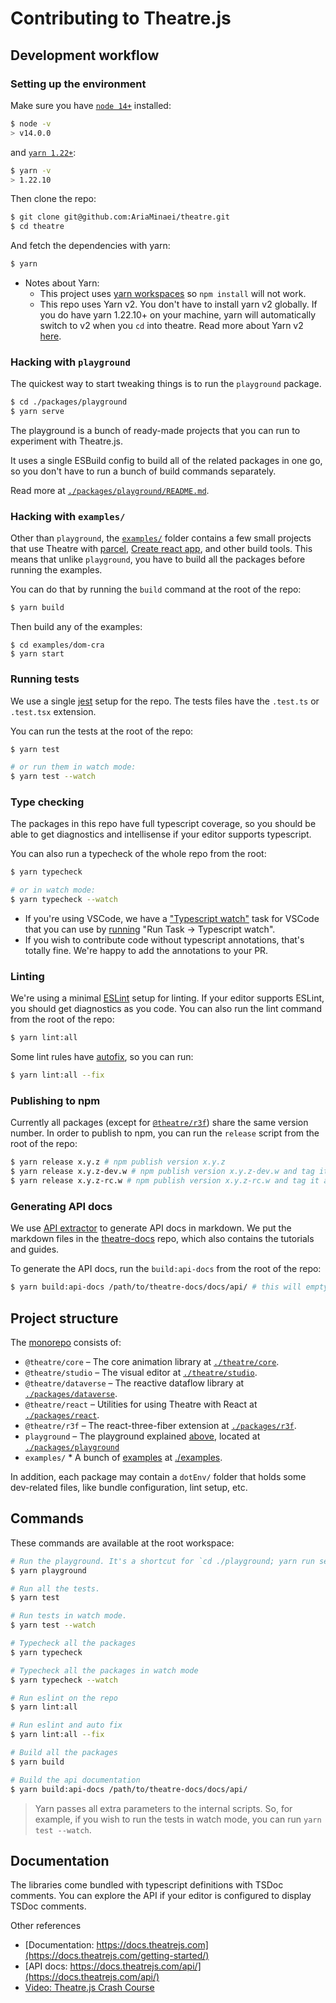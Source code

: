 # Contributing to Theatre.js

## Development workflow

### Setting up the environment

Make sure you have [`node 14+`](https://nodejs.org/) installed:
```sh
$ node -v
> v14.0.0
```

and [`yarn 1.22+`](https://classic.yarnpkg.com/en/):

```sh
$ yarn -v
> 1.22.10
```

Then clone the repo:

```sh
$ git clone git@github.com:AriaMinaei/theatre.git
$ cd theatre
```

And fetch the dependencies with yarn:

```sh
$ yarn
```

* Notes about Yarn:
  * This project uses [yarn workspaces](https://yarnpkg.com/features/workspaces) so `npm install` will not work.
  * This repo uses Yarn v2. You don't have to install yarn v2 globally. If you do have yarn 1.22.10+ on your machine, yarn will automatically switch to v2 when you `cd` into theatre. Read more about Yarn v2 [here](https://yarnpkg.com/).

### Hacking with `playground`

The quickest way to start tweaking things is to run the `playground` package.

```sh
$ cd ./packages/playground
$ yarn serve
```

The playground is a bunch of ready-made projects that you can run to experiment with Theatre.js.

It uses a single ESBuild config to build all of the related packages in one go, so you don't have to run a bunch of build commands separately.

Read more at [`./packages/playground/README.md`](./packages/playground/README.md).

### Hacking with `examples/`

Other than `playground`, the [`examples/`](./examples) folder contains a few small projects that use Theatre with [parcel](https://parceljs.org), [Create react app](create-react-app.dev), and other build tools. This means that unlike `playground`, you have to build all the packages before running the examples.

You can do that by running the `build` command at the root of the repo:

```sh
$ yarn build
```

Then build any of the examples:
```
$ cd examples/dom-cra
$ yarn start
```

### Running tests

We use a single [jest](https://jestjs.io/) setup for the repo. The tests files have the `.test.ts` or `.test.tsx` extension.

You can run the tests at the root of the repo:

```sh
$ yarn test

# or run them in watch mode:
$ yarn test --watch
```

### Type checking

The packages in this repo have full typescript coverage, so you should be able to get diagnostics and intellisense if your editor supports typescript.

You can also run a typecheck of the whole repo from the root:

```sh
$ yarn typecheck

# or in watch mode:
$ yarn typecheck --watch
```

* If you're using VSCode, we have a ["Typescript watch"](./.vscode/tasks.json) task for VSCode that you can use by [running](https://code.visualstudio.com/Docs/editor/tasks) "Run Task -> Typescript watch".
* If you wish to contribute code without typescript annotations, that's totally fine. We're happy to add the annotations to your PR.

### Linting

We're using a minimal [ESLint](https://code.visualstudio.com/Docs/editor/tasks) setup for linting. If your editor supports ESLint, you should get diagnostics as you code. You can also run the lint command from the root of the repo:

```sh
$ yarn lint:all
```

Some lint rules have [autofix](https://eslint.org/docs/user-guide/command-line-interface#fixing-problems), so you can run:

```sh
$ yarn lint:all --fix
```

### Publishing to npm

Currently all packages (except for [`@theatre/r3f`](./packages/r3f/)) share the same version number. In order to publish to npm, you can run the `release` script from the root of the repo:

```sh
$ yarn release x.y.z # npm publish version x.y.z
$ yarn release x.y.z-dev.w # npm publish version x.y.z-dev.w and tag it as "dev"
$ yarn release x.y.z-rc.w # npm publish version x.y.z-rc.w and tag it as "rc"
```

### Generating API docs

We use [API extractor](https://api-extractor.com/pages/setup/generating_docs/) to generate API docs in markdown. We put the markdown files in the [theatre-docs](https://github.com/ariaminaei/theatre-docs/) repo, which also contains the tutorials and guides.

To generate the API docs, run the `build:api-docs` from the root of the repo:

```sh
$ yarn build:api-docs /path/to/theatre-docs/docs/api/ # this will empty the /api folder and regenerate the markdown files
```

## Project structure

The [monorepo](https://en.wikipedia.org/wiki/Monorepo) consists of:

* `@theatre/core` – The core animation library at [`./theatre/core`](./theatre/core).
* `@theatre/studio` – The visual editor at [`./theatre/studio`](./theatre/studio).
* `@theatre/dataverse` – The reactive dataflow library at [`./packages/dataverse`](./packages/dataverse).
* `@theatre/react` – Utilities for using Theatre with React at [`./packages/react`](./packages/react).
* `@theatre/r3f` – The react-three-fiber extension at [`./packages/r3f`](./packages/r3f).
* `playground` – The playground explained [above](#hacking-with-playground), located at [`./packages/playground`](./packages/playground)
* `examples/` * A bunch of [examples](#hacking-with-examples) at [./examples](./examples).

In addition, each package may contain a `dotEnv/` folder that holds some dev-related files, like bundle configuration, lint setup, etc.

## Commands

These commands are available at the root workspace:

```sh
# Run the playground. It's a shortcut for `cd ./playground; yarn run serve`
$ yarn playground

# Run all the tests.
$ yarn test

# Run tests in watch mode.
$ yarn test --watch

# Typecheck all the packages
$ yarn typecheck

# Typecheck all the packages in watch mode
$ yarn typecheck --watch

# Run eslint on the repo
$ yarn lint:all

# Run eslint and auto fix
$ yarn lint:all --fix

# Build all the packages
$ yarn build

# Build the api documentation
$ yarn build:api-docs /path/to/theatre-docs/docs/api/
```

> Yarn passes all extra parameters to the internal scripts. So, for example, if you wish to run the tests in watch mode, you can run `yarn test --watch`.

## Documentation

The libraries come bundled with typescript definitions with TSDoc comments. You can explore the API if your editor is configured to display TSDoc comments.

Other references

- [Documentation: https://docs.theatrejs.com](https://docs.theatrejs.com/getting-started/)
- [API docs: https://docs.theatrejs.com/api/](https://docs.theatrejs.com/api/)
- [Video: Theatre.js Crash Course](https://www.youtube.com/watch?v=icR9EIS1q34)